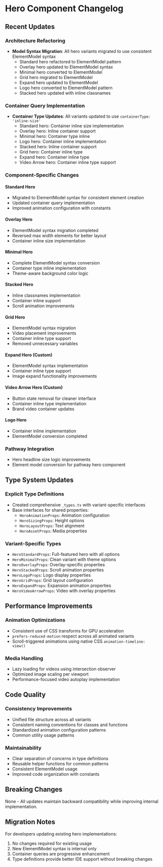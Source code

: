 # Hero Component Changelog

## Recent Updates

### Architecture Refactoring
- **Model Syntax Migration**: All hero variants migrated to use consistent ElementModel syntax
  - Standard hero refactored to ElementModel pattern
  - Overlay hero updated to ElementModel syntax
  - Minimal hero converted to ElementModel
  - Grid hero migrated to ElementModel
  - Expand hero updated to ElementModel
  - Logo hero converted to ElementModel pattern
  - Stacked hero updated with inline classnames

### Container Query Implementation
- **Container Type Updates**: All variants updated to use `containerType: 'inline-size'`
  - Standard hero: Container inline size implementation
  - Overlay hero: Inline container support
  - Minimal hero: Container type inline
  - Logo hero: Container inline implementation
  - Stacked hero: Inline container support
  - Grid hero: Container inline type
  - Expand hero: Container inline type
  - Video Arrow hero: Container inline type support

### Component-Specific Changes

#### Standard Hero
- Migrated to ElementModel syntax for consistent element creation
- Updated container query implementation
- Improved animation configuration with constants

#### Overlay Hero
- ElementModel syntax migration completed
- Reversed max width elements for better layout
- Container inline size implementation

#### Minimal Hero
- Complete ElementModel syntax conversion
- Container type inline implementation
- Theme-aware background color logic

#### Stacked Hero
- Inline classnames implementation
- Container inline support
- Scroll animation improvements

#### Grid Hero
- ElementModel syntax migration
- Video placement improvements
- Container inline type support
- Removed unnecessary variables

#### Expand Hero (Custom)
- ElementModel syntax implementation
- Container inline type support
- Image expand functionality improvements

#### Video Arrow Hero (Custom)
- Button state removal for cleaner interface
- Container inline type implementation
- Brand video container updates

#### Logo Hero
- Container inline implementation
- ElementModel conversion completed

### Pathway Integration
- Hero headline size logic improvements
- Element model conversion for pathway hero component

## Type System Updates

### Explicit Type Definitions
- Created comprehensive `_types.ts` with variant-specific interfaces
- Base interfaces for shared properties:
  - `HeroAnimationProps`: Animation configuration
  - `HeroSizingProps`: Height options
  - `HeroLayoutProps`: Text alignment
  - `HeroAssetProps`: Media properties

### Variant-Specific Types
- `HeroStandardProps`: Full-featured hero with all options
- `HeroMinimalProps`: Clean variant with theme options
- `HeroOverlayProps`: Overlay-specific properties
- `HeroStackedProps`: Scroll animation properties
- `HeroLogoProps`: Logo display properties
- `HeroGridProps`: Grid layout configuration
- `HeroExpandProps`: Expansion animation properties
- `HeroVideoArrowProps`: Video with overlay properties

## Performance Improvements

### Animation Optimizations
- Consistent use of CSS transforms for GPU acceleration
- `prefers-reduced-motion` respect across all animated variants
- Scroll-triggered animations using native CSS `animation-timeline: view()`

### Media Handling
- Lazy loading for videos using intersection observer
- Optimized image scaling per viewport
- Performance-focused video autoplay implementation

## Code Quality

### Consistency Improvements
- Unified file structure across all variants
- Consistent naming conventions for classes and functions
- Standardized animation configuration patterns
- Common utility usage patterns

### Maintainability
- Clear separation of concerns in type definitions
- Reusable helper functions for common patterns
- Consistent ElementModel usage
- Improved code organization with constants

## Breaking Changes
None - All updates maintain backward compatibility while improving internal implementation.

## Migration Notes
For developers updating existing hero implementations:
1. No changes required for existing usage
2. New ElementModel syntax is internal only
3. Container queries are progressive enhancement
4. Type definitions provide better IDE support without breaking changes